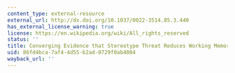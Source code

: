 ```yaml
---
content_type: external-resource
external_url: http://dx.doi.org/10.1037/0022-3514.85.3.440
has_external_license_warning: true
license: https://en.wikipedia.org/wiki/All_rights_reserved
status: ''
title: Converging Evidence that Stereotype Threat Reduces Working Memory Capacity
uid: 86fd4bca-7af4-4d55-b2ad-0729f0ab4084
wayback_url: ''
---
```

